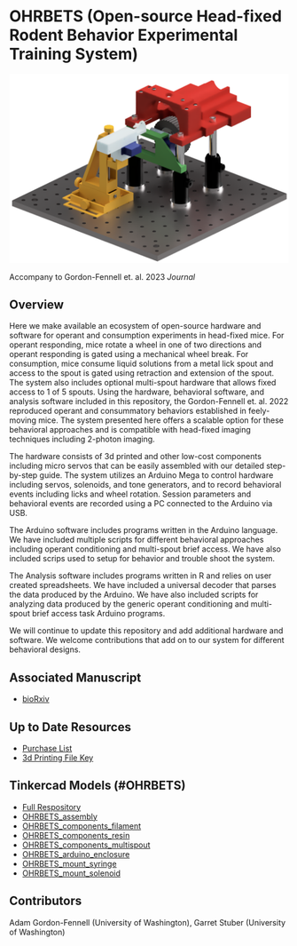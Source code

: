 # OHRBETS (Open-source Head-fixed Rodent Behavior Experimental Training System)
<p align="center">
  <img src="./images/system_render.png" width="800">
</p>

Accompany to Gordon-Fennell et. al. 2023 *Journal* <!-- insert link -->

## Overview
Here we make available an ecosystem of open-source hardware and software for operant and consumption experiments in head-fixed mice. For operant responding, mice rotate a wheel in one of two directions and operant responding is gated using a mechanical wheel break. For consumption, mice consume liquid solutions from a metal lick spout and access to the spout is gated using retraction and extension of the spout. The system also includes optional multi-spout hardware that allows fixed access to 1 of 5 spouts. Using the hardware, behavioral software, and analysis software included in this repository, the Gordon-Fennell et. al. 2022 reproduced operant and consummatory behaviors established in feely-moving mice. The system presented here offers a scalable option for these behavioral approaches and is compatible with head-fixed imaging techniques including 2-photon imaging.  

The hardware consists of 3d printed and other low-cost components including micro servos that can be easily assembled with our detailed step-by-step guide. The system utilizes an Arduino Mega to control hardware including servos, solenoids, and tone generators, and to record behavioral events including licks and wheel rotation. Session parameters and behavioral events are recorded using a PC connected to the Arduino via USB. 

The Arduino software includes programs written in the Arduino language. We have included multiple scripts for different behavioral approaches including operant conditioning and multi-spout brief access. We have also included scrips used to setup for behavior and trouble shoot the system.  

The Analysis software includes programs written in R and relies on user created spreadsheets. We have included a universal decoder that parses the data produced by the Arduino. We have also included scripts for analyzing data produced by the generic operant conditioning and multi-spout brief access task Arduino programs.

We will continue to update this repository and add additional hardware and software. We welcome contributions that add on to our system for different behavioral designs.  
## Associated Manuscript
- [bioRxiv](https://www.biorxiv.org/content/10.1101/2023.01.13.523828v1)

## Up to Date Resources
- [Purchase List](https://docs.google.com/spreadsheets/d/1kFgsOy1gAFHM2E8M-DSgPSi6Y7Lr8sis6cbQqSb2ZY4)
- [3d Printing File Key](https://docs.google.com/spreadsheets/d/1pzRUh2JkpAaJyb1kA9NBVjSYz8nG3GPTu3c0QVQwKCg)


## Tinkercad Models (#OHRBETS)
- [Full Respository](https://www.tinkercad.com/users/elZH8v8MJf0-adam-gordon-fennell)
- [OHRBETS_assembly](https://www.tinkercad.com/things/58vTdDu0pfz)
- [OHRBETS_components_filament](https://www.tinkercad.com/things/1Yv3k1L5hwq)
- [OHRBETS_components_resin](https://www.tinkercad.com/things/6Ztq3dLU4Uj)
- [OHRBETS_components_multispout](https://www.tinkercad.com/things/cckeigB3ydE)
- [OHRBETS_arduino_enclosure](https://www.tinkercad.com/things/ki4dcN9vabO)
- [OHRBETS_mount_syringe](https://www.tinkercad.com/things/ft7A0Lh4chg)
- [OHRBETS_mount_solenoid](https://www.tinkercad.com/things/eRxwZDRHmDL)

## Contributors
Adam Gordon-Fennell (University of Washington), Garret Stuber (University of Washington)
